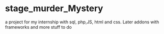 # stage_murder_Mystery
a project for my internship with sql, php,JS, html and css. Later addons with frameworks and more stuff to do

